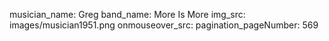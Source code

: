 musician_name: Greg
band_name: More Is More
img_src: images/musician1951.png
onmouseover_src: 
pagination_pageNumber: 569